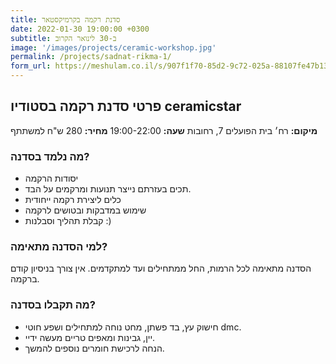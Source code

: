 ```yaml
---
title: סדנת רקמה בקרמיקסטאר
date: 2022-01-30 19:00:00 +0300
subtitle: ב-30 לינואר הקרוב
image: '/images/projects/ceramic-workshop.jpg'
permalink: /projects/sadnat-rikma-1/
form_url: https://meshulam.co.il/s/907f1f70-85d2-9c72-025a-88107fe47b13
---
```


## פרטי סדנת רקמה בסטודיו ceramicstar

**מיקום:** רח׳ בית הפועלים 7, רחובות
**שעה:** 19:00-22:00 
**מחיר:** 280 ש"ח למשתתף  

### מה נלמד בסדנה?

- יסודות הרקמה
- תכים בעזרתם נייצר תנועות ומרקמים על הבד.
- כלים ליצירת רקמה ייחודית
- שימוש במדבקות ובטושים לרקמה
- קבלת תהליך וסבלנות :)

### למי הסדנה מתאימה?

הסדנה מתאימה לכל הרמות, החל ממתחילים ועד למתקדמים. אין צורך בניסיון קודם ברקמה.

### מה תקבלו בסדנה?

- חישוק עץ, בד פשתן, מחט נוחה למתחילים ושפע חוטי dmc.
- יין, גבינות ומאפים טריים מעשה ידיי.
- הנחה לרכישת חומרים נוספים להמשך.
